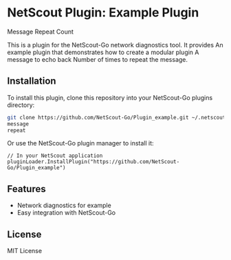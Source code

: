 # NetScout Plugin: Example Plugin
Message
Repeat Count

This is a plugin for the NetScout-Go network diagnostics tool. It provides An example plugin that demonstrates how to create a modular plugin
A message to echo back
Number of times to repeat the message.

## Installation

To install this plugin, clone this repository into your NetScout-Go plugins directory:

```bash
git clone https://github.com/NetScout-Go/Plugin_example.git ~/.netscout/plugins/example
message
repeat
```

Or use the NetScout-Go plugin manager to install it:

```
// In your NetScout application
pluginLoader.InstallPlugin("https://github.com/NetScout-Go/Plugin_example")
```

## Features

- Network diagnostics for example
- Easy integration with NetScout-Go

## License

MIT License
